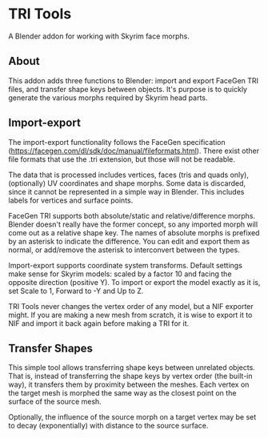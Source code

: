 # TRI Tools
A Blender addon for working with Skyrim face morphs.

## About
This addon adds three functions to Blender: import and export FaceGen TRI files, and transfer shape keys between objects. It's purpose is to quickly generate the various morphs required by Skyrim head parts.

## Import-export
The import-export functionality follows the FaceGen specification (https://facegen.com/dl/sdk/doc/manual/fileformats.html). There exist other file formats that use the .tri extension, but those will not be readable. 

The data that is processed includes vertices, faces (tris and quads only), (optionally) UV coordinates and shape morphs. Some data is discarded, since it cannot be represented in a simple way in Blender. This includes labels for vertices and surface points.

FaceGen TRI supports both absolute/static and relative/difference morphs. Blender doesn't really have the former concept, so any imported morph will come out as a relative shape key. The names of absolute morphs is prefixed by an asterisk to indicate the difference. You can edit and export them as normal, or add/remove the asterisk to interconvert between the types.

Import-export supports coordinate system transforms. Default settings make sense for Skyrim models: scaled by a factor 10 and facing the opposite direction (positive Y). To import or export the model exactly as it is, set Scale to 1, Forward to -Y and Up to Z.

TRI Tools never changes the vertex order of any model, but a NIF exporter might. If you are making a new mesh from scratch, it is wise to export it to NIF and import it back again before making a TRI for it.

## Transfer Shapes
This simple tool allows transferring shape keys between unrelated objects. That is, instead of transferring the shape keys by vertex order (the built-in way), it transfers them by proximity between the meshes. Each vertex on the target mesh is morphed the same way as the closest point on the surface of the source mesh.

Optionally, the influence of the source morph on a target vertex may be set to decay (exponentially) with distance to the source surface.
